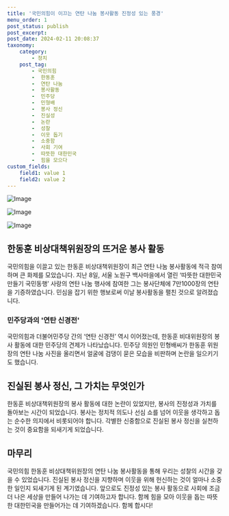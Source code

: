 ```yaml
---
title: '국민의힘이 이끄는 연탄 나눔 봉사활동 진정성 있는 풍경'
menu_order: 1
post_status: publish
post_excerpt: 
post_date: 2024-02-11 20:08:37
taxonomy:
    category:
        - 정치
    post_tag:
        - 국민의힘
        -  한동훈
        -  연탄 나눔
        -  봉사활동
        -  민주당
        -  민형배
        -  봉사 정신
        -  진실성
        -  논란
        -  성찰
        -  이웃 돕기
        -  소중함
        -  사회 기여
        -  따뜻한 대한민국
        -  힘을 모으다
custom_fields:
    field1: value 1
    field2: value 2
---
```


![Image](https://imgnews.pstatic.net/image/081/2024/02/10/0003429702_001_20240210112306900.jpg?type=w647)

![Image](https://imgnews.pstatic.net/image/081/2024/02/10/0003429702_002_20240210112306949.jpg?type=w647)

![Image](https://imgnews.pstatic.net/image/081/2024/02/10/0003429702_003_20240210112306993.jpg?type=w647)

## 한동훈 비상대책위원장의 뜨거운 봉사 활동
국민의힘을 이끌고 있는 한동훈 비상대책위원장이 최근 연탄 나눔 봉사활동에 적극 참여하며 큰 화제를 모았습니다. 지난 8일, 서울 노원구 백사마을에서 열린 ‘따뜻한 대한민국만들기 국민동행’ 사랑의 연탄 나눔 행사에 참여한 그는 봉사단체에 7만1000장의 연탄을 기증하였습니다. 민심을 잡기 위한 행보로써 이날 봉사활동을 펼친 것으로 알려졌습니다. 
### 민주당과의 '연탄 신경전'
국민의힘과 더불어민주당 간의 ‘연탄 신경전’ 역시 이어졌는데, 한동훈 비대위원장의 봉사 활동에 대한 민주당의 견제가 나타났습니다. 민주당 의원인 민형배씨가 한동훈 위원장의 연탄 나눔 사진을 올리면서 얼굴에 검댕이 묻은 모습을 비판하며 논란을 일으키기도 했습니다.
## 진실된 봉사 정신, 그 가치는 무엇인가
한동훈 비상대책위원장의 봉사 활동에 대한 논란이 있었지만, 봉사의 진정성과 가치를 돌아보는 시간이 되었습니다. 봉사는 정치적 의도나 선심 쇼를 넘어 이웃을 생각하고 돕는 순수한 의지에서 비롯되어야 합니다. 각별한 신중함으로 진실된 봉사 정신을 실천하는 것이 중요함을 되새기게 되었습니다.
## 마무리
국민의힘 한동훈 비상대책위원장의 연탄 나눔 봉사활동을 통해 우리는 성찰의 시간을 갖을 수 있었습니다. 진실된 봉사 정신을 지향하며 이웃을 위해 헌신하는 것이 얼마나 소중한 일인지 되새기게 된 계기였습니다. 앞으로도 진정성 있는 봉사 활동으로 사회에 조금 더 나은 세상을 만들어 나가는 데 기여하고자 합니다. 함께 힘을 모아 이웃을 돕는 따뜻한 대한민국을 만들어가는 데 기여하겠습니다. 함께 합시다!

